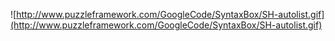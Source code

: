 ![http://www.puzzleframework.com/GoogleCode/SyntaxBox/SH-autolist.gif](http://www.puzzleframework.com/GoogleCode/SyntaxBox/SH-autolist.gif)